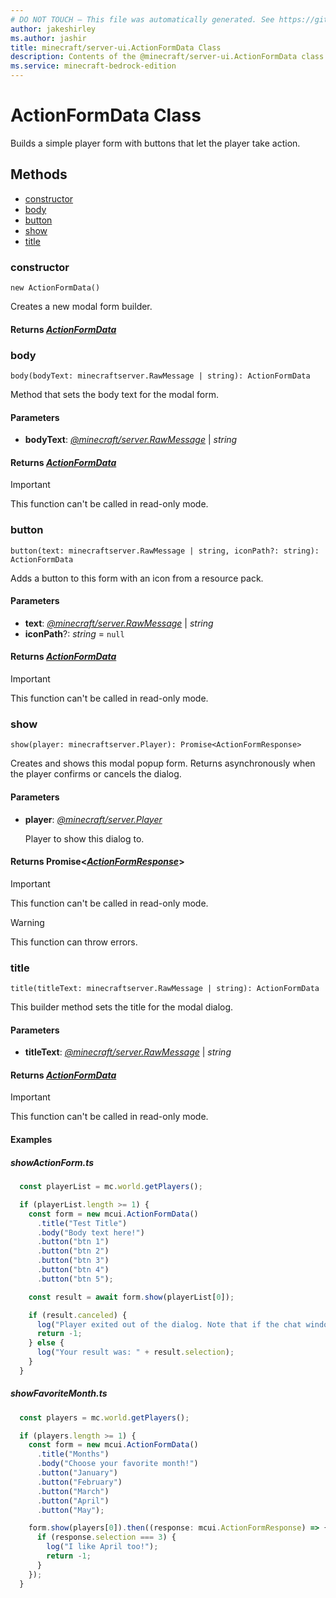 ```yaml
---
# DO NOT TOUCH — This file was automatically generated. See https://github.com/mojang/minecraftapidocsgenerator to modify descriptions, examples, etc.
author: jakeshirley
ms.author: jashir
title: minecraft/server-ui.ActionFormData Class
description: Contents of the @minecraft/server-ui.ActionFormData class.
ms.service: minecraft-bedrock-edition
---
```

# ActionFormData Class

Builds a simple player form with buttons that let the player take action.

## Methods
- [constructor](#constructor)
- [body](#body)
- [button](#button)
- [show](#show)
- [title](#title)

### **constructor**
`
new ActionFormData()
`

Creates a new modal form builder.

#### **Returns** [*ActionFormData*](ActionFormData.md)

### **body**
`
body(bodyText: minecraftserver.RawMessage | string): ActionFormData
`

Method that sets the body text for the modal form.

#### **Parameters**
- **bodyText**: [*@minecraft/server.RawMessage*](../../minecraft/server/RawMessage.md) | *string*

#### **Returns** [*ActionFormData*](ActionFormData.md)

> [!IMPORTANT]
> This function can't be called in read-only mode.

### **button**
`
button(text: minecraftserver.RawMessage | string, iconPath?: string): ActionFormData
`

Adds a button to this form with an icon from a resource pack.

#### **Parameters**
- **text**: [*@minecraft/server.RawMessage*](../../minecraft/server/RawMessage.md) | *string*
- **iconPath**?: *string* = `null`

#### **Returns** [*ActionFormData*](ActionFormData.md)

> [!IMPORTANT]
> This function can't be called in read-only mode.

### **show**
`
show(player: minecraftserver.Player): Promise<ActionFormResponse>
`

Creates and shows this modal popup form. Returns asynchronously when the player confirms or cancels the dialog.

#### **Parameters**
- **player**: [*@minecraft/server.Player*](../../minecraft/server/Player.md)
  
  Player to show this dialog to.

#### **Returns** Promise&lt;[*ActionFormResponse*](ActionFormResponse.md)&gt;

> [!IMPORTANT]
> This function can't be called in read-only mode.

> [!WARNING]
> This function can throw errors.

### **title**
`
title(titleText: minecraftserver.RawMessage | string): ActionFormData
`

This builder method sets the title for the modal dialog.

#### **Parameters**
- **titleText**: [*@minecraft/server.RawMessage*](../../minecraft/server/RawMessage.md) | *string*

#### **Returns** [*ActionFormData*](ActionFormData.md)

> [!IMPORTANT]
> This function can't be called in read-only mode.

#### Examples
##### ***showActionForm.ts***
```typescript
  const playerList = mc.world.getPlayers();

  if (playerList.length >= 1) {
    const form = new mcui.ActionFormData()
      .title("Test Title")
      .body("Body text here!")
      .button("btn 1")
      .button("btn 2")
      .button("btn 3")
      .button("btn 4")
      .button("btn 5");

    const result = await form.show(playerList[0]);

    if (result.canceled) {
      log("Player exited out of the dialog. Note that if the chat window is up, dialogs are automatically canceled.");
      return -1;
    } else {
      log("Your result was: " + result.selection);
    }
  }
```
##### ***showFavoriteMonth.ts***
```typescript
  const players = mc.world.getPlayers();

  if (players.length >= 1) {
    const form = new mcui.ActionFormData()
      .title("Months")
      .body("Choose your favorite month!")
      .button("January")
      .button("February")
      .button("March")
      .button("April")
      .button("May");

    form.show(players[0]).then((response: mcui.ActionFormResponse) => {
      if (response.selection === 3) {
        log("I like April too!");
        return -1;
      }
    });
  }
```
